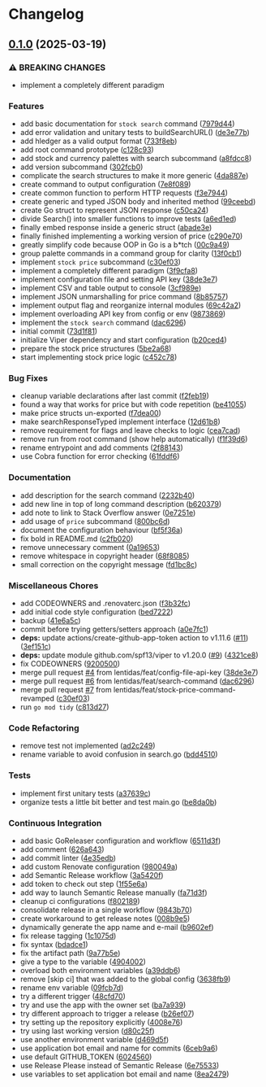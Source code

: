 # Changelog

## [0.1.0](https://github.com/lentidas/hledger-price-tracker/compare/v0.0.1...v0.1.0) (2025-03-19)


### ⚠ BREAKING CHANGES

* implement a completely different paradigm

### Features

* add basic documentation for `stock search` command ([7979d44](https://github.com/lentidas/hledger-price-tracker/commit/7979d4411e9180b6b7ba3d52cf5423bc0fe6a10a))
* add error validation and unitary tests to buildSearchURL() ([de3e77b](https://github.com/lentidas/hledger-price-tracker/commit/de3e77b3d47c5cb57a47c5efbfd6ea752e89a590))
* add hledger as a valid output format ([733f8eb](https://github.com/lentidas/hledger-price-tracker/commit/733f8ebc3afaa53c0a396a9e229f2a9902829e11))
* add root command prototype ([c128c93](https://github.com/lentidas/hledger-price-tracker/commit/c128c939113efac35fe93b7086a3d9894a862612))
* add stock and currency palettes with search subcommand ([a8fdcc8](https://github.com/lentidas/hledger-price-tracker/commit/a8fdcc84c52a6bc521146ab608509e8f5f5d8ea0))
* add version subcommand ([302fcb0](https://github.com/lentidas/hledger-price-tracker/commit/302fcb0384fe512e4401ce4abc7571ba3a250050))
* complicate the search structures to make it more generic ([4da887e](https://github.com/lentidas/hledger-price-tracker/commit/4da887eafb61eb160e1241bcf1f16b873a54cf44))
* create command to output configuration ([7e8f089](https://github.com/lentidas/hledger-price-tracker/commit/7e8f089873c79977a8c1d371441141d10060fc9b))
* create common function to perform HTTP requests ([f3e7944](https://github.com/lentidas/hledger-price-tracker/commit/f3e794410ee4a05ca2baae35b974494bd7287d9b))
* create generic and typed JSON body and inherited method ([99ceebd](https://github.com/lentidas/hledger-price-tracker/commit/99ceebd1b9681b6f4d034ef263bd134102e53e58))
* create Go struct to represent JSON response ([c50ca24](https://github.com/lentidas/hledger-price-tracker/commit/c50ca2410abab8da969c4fcf8db68be5fde3396b))
* divide Search() into smaller functions to improve tests ([a6ed1ed](https://github.com/lentidas/hledger-price-tracker/commit/a6ed1edcc7a1ee0e869997bc39d0952dd7d245aa))
* finally embed response inside a generic struct ([abade3e](https://github.com/lentidas/hledger-price-tracker/commit/abade3ed4892382a2b2f1f2cdcaa01ca180d369f))
* finally finished implementing a working version of price ([c290e70](https://github.com/lentidas/hledger-price-tracker/commit/c290e708afa09b48fd657edd31dea0ddbb718c4d))
* greatly simplify code because OOP in Go is a b*tch ([00c9a49](https://github.com/lentidas/hledger-price-tracker/commit/00c9a49b70a9001dc3759c3f691361b01e1b1694))
* group palette commands in a command group for clarity ([13f0cb1](https://github.com/lentidas/hledger-price-tracker/commit/13f0cb130f4955aa7a603c6a2a812d2aae3734c9))
* implement `stock price` subcommand ([c30ef03](https://github.com/lentidas/hledger-price-tracker/commit/c30ef039c24ce2cb059244d1e82c3c5e9b35926e))
* implement a completely different paradigm ([3f9cfa8](https://github.com/lentidas/hledger-price-tracker/commit/3f9cfa8ab28adc704276d5dc185289ab6950d109))
* implement configuration file and setting API key ([38de3e7](https://github.com/lentidas/hledger-price-tracker/commit/38de3e7923ea18b860cfe603c90465fdc92bb8fb))
* implement CSV and table output to console ([3cf989e](https://github.com/lentidas/hledger-price-tracker/commit/3cf989e6bfe3a5559eabf6ad1f7bca4cf9e08cd9))
* implement JSON unmarshalling for price command ([8b85757](https://github.com/lentidas/hledger-price-tracker/commit/8b857572d3e26c6af30278b204e57b0cb142df8d))
* implement output flag and reorganize internal modules ([69c42a2](https://github.com/lentidas/hledger-price-tracker/commit/69c42a2a1f2a49ef274b029699725c2b7c8e1723))
* implement overloading API key from config or env ([9873869](https://github.com/lentidas/hledger-price-tracker/commit/9873869af9510568bd0617b2dc47ae4d6ccc09f9))
* implement the `stock search` command ([dac6296](https://github.com/lentidas/hledger-price-tracker/commit/dac62966ee4f17dc9e0d551b4e01318ca310d62c))
* initial commit ([73d1f81](https://github.com/lentidas/hledger-price-tracker/commit/73d1f81c5487b431b42c65b58209161fb65045df))
* initialize Viper dependency and start configuration ([b20ced4](https://github.com/lentidas/hledger-price-tracker/commit/b20ced4cf3b973e0285c97c2e62a3dcc05fa5d38))
* prepare the stock price structures ([5be2a68](https://github.com/lentidas/hledger-price-tracker/commit/5be2a6860bfb50b742fc308b816fefefbb9c3b39))
* start implementing stock price logic ([c452c78](https://github.com/lentidas/hledger-price-tracker/commit/c452c78d8a11db269d5a4e68dc4880c63cf1f40d))


### Bug Fixes

* cleanup variable declarations after last commit ([f2feb19](https://github.com/lentidas/hledger-price-tracker/commit/f2feb19b482289ebcec46de2ed54cd16d67f7d5e))
* found a way that works for price but with code repetition ([be41055](https://github.com/lentidas/hledger-price-tracker/commit/be410554f98223613617d3784c18a4beca2ec0bd))
* make price structs un-exported ([f7dea00](https://github.com/lentidas/hledger-price-tracker/commit/f7dea00dff9d457174cd19a035d3ae5e19d9ea30))
* make searchResponseTyped implement interface ([12d61b8](https://github.com/lentidas/hledger-price-tracker/commit/12d61b840da3de965722a8deb35caf066747f703))
* remove requirement for flags and leave checks to logic ([cea7cad](https://github.com/lentidas/hledger-price-tracker/commit/cea7cadeeb9fbd90377a34b1cdcfeccc8ac5f786))
* remove run from root command (show help automatically) ([f1f39d6](https://github.com/lentidas/hledger-price-tracker/commit/f1f39d69a97a073f13e819bea7f04dc6c45281e1))
* rename entrypoint and add comments ([2f88143](https://github.com/lentidas/hledger-price-tracker/commit/2f88143bcd151b674422646a34eb8814a72ba075))
* use Cobra function for error checking ([61fddf6](https://github.com/lentidas/hledger-price-tracker/commit/61fddf632999ec47dd50e09f1deb605e62ee8cf7))


### Documentation

* add description for the search command ([2232b40](https://github.com/lentidas/hledger-price-tracker/commit/2232b40bd0e2098811d4da08e0266b06608da266))
* add new line in top of long command description ([b620379](https://github.com/lentidas/hledger-price-tracker/commit/b620379af6cf00345f8ad7a467a9bee2ade05ee2))
* add note to link to Stack Overflow answer ([0e7251e](https://github.com/lentidas/hledger-price-tracker/commit/0e7251ed5f35d20dc43e94c05d31f3f8d764319c))
* add usage of `price` subcommand ([800bc6d](https://github.com/lentidas/hledger-price-tracker/commit/800bc6d0fde0a5f12b840255123f765dd2d3e4c7))
* document the configuration behaviour ([bf5f36a](https://github.com/lentidas/hledger-price-tracker/commit/bf5f36aadc726049b952b3350509696a6a694368))
* fix bold in README.md ([c2fb020](https://github.com/lentidas/hledger-price-tracker/commit/c2fb020d6097d0f9afc7555b7e2760104a6cb21b))
* remove unnecessary comment ([0a19653](https://github.com/lentidas/hledger-price-tracker/commit/0a19653fe70942ac4526d7cfd5cf331a23313f28))
* remove whitespace in copyright header ([68f8085](https://github.com/lentidas/hledger-price-tracker/commit/68f808513b77b264898fb911d98bc2b313cb77f3))
* small correction on the copyright message ([fd1bc8c](https://github.com/lentidas/hledger-price-tracker/commit/fd1bc8cb534494e75a3ae58c84c79bdae57a4a65))


### Miscellaneous Chores

* add CODEOWNERS and .renovaterc.json ([f3b32fc](https://github.com/lentidas/hledger-price-tracker/commit/f3b32fc3889e63022e519e7b5e9c9196c3896904))
* add initial code style configuration ([bed7222](https://github.com/lentidas/hledger-price-tracker/commit/bed7222c3424b9f86387c089d49fde7766494e00))
* backup ([41e6a5c](https://github.com/lentidas/hledger-price-tracker/commit/41e6a5c29f4626e96725bc3f6ce1a60ab38e7a98))
* commit before trying getters/setters approach ([a0e7fc1](https://github.com/lentidas/hledger-price-tracker/commit/a0e7fc19e731296f5bb7a3c23c6e58751405240f))
* **deps:** update actions/create-github-app-token action to v1.11.6 ([#11](https://github.com/lentidas/hledger-price-tracker/issues/11)) ([3ef151c](https://github.com/lentidas/hledger-price-tracker/commit/3ef151cadea8a87d3cb5f1c2fc36df3e7b242fa6))
* **deps:** update module github.com/spf13/viper to v1.20.0 ([#9](https://github.com/lentidas/hledger-price-tracker/issues/9)) ([4321ce8](https://github.com/lentidas/hledger-price-tracker/commit/4321ce87c490b4ced63d73c75497e7bf7e7b4278))
* fix CODEOWNERS ([9200500](https://github.com/lentidas/hledger-price-tracker/commit/9200500a5ac75cbd576ba4b9ded790557b640c69))
* merge pull request [#4](https://github.com/lentidas/hledger-price-tracker/issues/4) from lentidas/feat/config-file-api-key ([38de3e7](https://github.com/lentidas/hledger-price-tracker/commit/38de3e7923ea18b860cfe603c90465fdc92bb8fb))
* merge pull request [#6](https://github.com/lentidas/hledger-price-tracker/issues/6) from lentidas/feat/search-command ([dac6296](https://github.com/lentidas/hledger-price-tracker/commit/dac62966ee4f17dc9e0d551b4e01318ca310d62c))
* merge pull request [#7](https://github.com/lentidas/hledger-price-tracker/issues/7) from lentidas/feat/stock-price-command-revamped ([c30ef03](https://github.com/lentidas/hledger-price-tracker/commit/c30ef039c24ce2cb059244d1e82c3c5e9b35926e))
* run `go mod tidy` ([c813d27](https://github.com/lentidas/hledger-price-tracker/commit/c813d27c8a28de2cfb4d5adf55a098357654d44d))


### Code Refactoring

* remove test not implemented ([ad2c249](https://github.com/lentidas/hledger-price-tracker/commit/ad2c2492ac21fd1d1bbd373665d12b9bd2b78ce6))
* rename variable to avoid confusion in search.go ([bdd4510](https://github.com/lentidas/hledger-price-tracker/commit/bdd4510a6afbee3a408ea47aaec1e1258397d272))


### Tests

* implement first unitary tests ([a37639c](https://github.com/lentidas/hledger-price-tracker/commit/a37639c686678c4f3d2d7f7b84f31adc2772f24b))
* organize tests a little bit better and test main.go ([be8da0b](https://github.com/lentidas/hledger-price-tracker/commit/be8da0b057d8563d518b88f3c46c886475d78779))


### Continuous Integration

* add basic GoReleaser configuration and workflow ([6511d3f](https://github.com/lentidas/hledger-price-tracker/commit/6511d3f65de1e2f3ab528624dd3c9d6008ebf6a1))
* add comment ([626a643](https://github.com/lentidas/hledger-price-tracker/commit/626a643e85db34c6c0d13a50b56b1386c6bdcefb))
* add commit linter ([4e35edb](https://github.com/lentidas/hledger-price-tracker/commit/4e35edbbb1a48e5a7d5380ce45d968ea3be46d09))
* add custom Renovate configuration ([980049a](https://github.com/lentidas/hledger-price-tracker/commit/980049ad089c05ad80c89a8be6afbee1e801861d))
* add Semantic Release workflow ([3a5420f](https://github.com/lentidas/hledger-price-tracker/commit/3a5420fa069a80b0c5b79f345dd4dc51052bf986))
* add token to check out step ([1f55e6a](https://github.com/lentidas/hledger-price-tracker/commit/1f55e6a3bc12ceafafd12772d18164fa0f83f71a))
* add way to launch Semantic Release manually ([fa71d3f](https://github.com/lentidas/hledger-price-tracker/commit/fa71d3f85397174764135ef1d3dd64425141cc52))
* cleanup ci configurations ([f802189](https://github.com/lentidas/hledger-price-tracker/commit/f8021897c3279e82d12221a8633e8b24c7a68a13))
* consolidate release in a single workflow ([9843b70](https://github.com/lentidas/hledger-price-tracker/commit/9843b705919adbb6f70aab59385df953d9206bd0))
* create workaround to get release notes ([008b9e5](https://github.com/lentidas/hledger-price-tracker/commit/008b9e5b96861e1c44b013a971abb669146c5eec))
* dynamically generate the app name and e-mail ([b9602ef](https://github.com/lentidas/hledger-price-tracker/commit/b9602ef01a4720a4a6825476855223316d27ef1f))
* fix release tagging ([1c1075d](https://github.com/lentidas/hledger-price-tracker/commit/1c1075de0251eb57a373675f3ff1902dadd4fb3b))
* fix syntax ([bdadce1](https://github.com/lentidas/hledger-price-tracker/commit/bdadce16c80089497cc64f95c4c004035544b56d))
* fix the artifact path ([9a77b5e](https://github.com/lentidas/hledger-price-tracker/commit/9a77b5e2886c2f434c47db5eec4f169dba93ad4e))
* give a type to the variable ([4904002](https://github.com/lentidas/hledger-price-tracker/commit/490400248ae40f053d281578b4f648f2b23a6953))
* overload both environment variables ([a39ddb6](https://github.com/lentidas/hledger-price-tracker/commit/a39ddb632e1213f2398908abb9994e24e4fa5b3b))
* remove [skip ci] that was added to the global config ([3638fb9](https://github.com/lentidas/hledger-price-tracker/commit/3638fb9bcfcf310eec7e619b5a99b8c689cb33ae))
* rename env variable ([09fcb7d](https://github.com/lentidas/hledger-price-tracker/commit/09fcb7d237afd8fb4ce4ffd66cb2aba22a0be095))
* try a different trigger ([48cfd70](https://github.com/lentidas/hledger-price-tracker/commit/48cfd7038042da7104badf788816296e4cb9471c))
* try and use the app with the owner set ([ba7a939](https://github.com/lentidas/hledger-price-tracker/commit/ba7a9395dd39e20af7a379ea4b9ae640da7f5864))
* try different approach to trigger a release ([b26ef07](https://github.com/lentidas/hledger-price-tracker/commit/b26ef07c003220bce92c7857f8f7848b0022a3f5))
* try setting up the repository explicitly ([4008e76](https://github.com/lentidas/hledger-price-tracker/commit/4008e7683bcb58101d2f6ef5227ad5e2c4b96bcf))
* try using last working version ([d80c25f](https://github.com/lentidas/hledger-price-tracker/commit/d80c25f7acbeb163dff9aba5551148f0206d532b))
* use another environment variable ([d469d5f](https://github.com/lentidas/hledger-price-tracker/commit/d469d5f4d1d63d8d38505f22138d94c98882e1ed))
* use application bot email and name for commits ([6ceb9a6](https://github.com/lentidas/hledger-price-tracker/commit/6ceb9a629aca8abb8a8a833c9cf94de0dcf280e4))
* use default GITHUB_TOKEN ([6024560](https://github.com/lentidas/hledger-price-tracker/commit/602456003daa71f00632013ac3da758436354728))
* use Release Please instead of Semantic Release ([6e75533](https://github.com/lentidas/hledger-price-tracker/commit/6e755334b13e1c15f65f72544ba77b41315df7d7))
* use variables to set application bot email and name ([8ea2479](https://github.com/lentidas/hledger-price-tracker/commit/8ea2479779cd1a65ab9f438ad00525f213da31d6))
